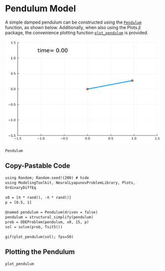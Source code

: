 # Pendulum Model

A simple damped pendulum can be constructed using the [`Pendulum`](@ref) function, as shown below.
Additionally, when also using the Plots.jl package, the convenience plotting function [`plot_pendulum`](@ref) is provided.

![Pendulum animation](../imgs/pendulum.gif)

```@docs
Pendulum
```

## Copy-Pastable Code

```@example plot_pendulum
using Random; Random.seed!(200) # hide
using ModelingToolkit, NeuralLyapunovProblemLibrary, Plots, OrdinaryDiffEq

x0 = [π * rand(), -π * rand()]
p = [0.5, 1]

@named pendulum = Pendulum(driven = false)
pendulum = structural_simplify(pendulum)
prob = ODEProblem(pendulum, x0, 15, p)
sol = solve(prob, Tsit5())

gif(plot_pendulum(sol); fps=50)
```

## Plotting the Pendulum

```@docs
plot_pendulum
```
